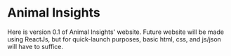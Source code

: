 Animal Insights
===============

Here is version 0.1 of Animal Insights' website. Future website will be made using ReactJs, but for quick-launch purposes, basic html, css, and js/json will have to suffice.
